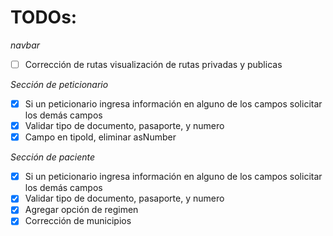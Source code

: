 # TODOs:

_navbar_

- [ ] Corrección de rutas visualización de rutas privadas y publicas

_Sección de peticionario_

- [x] Si un peticionario ingresa información en alguno de los campos solicitar los demás campos
- [x] Validar tipo de documento, pasaporte, y numero
- [x] Campo en tipoId, eliminar asNumber

_Sección de paciente_

- [x] Si un peticionario ingresa información en alguno de los campos solicitar los demás campos
- [x] Validar tipo de documento, pasaporte, y numero
- [x] Agregar opción de regimen
- [x] Corrección de municipios
